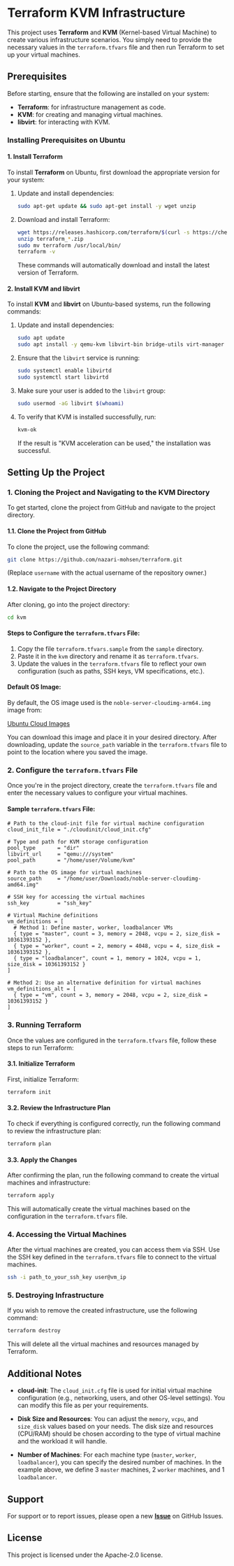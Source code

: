 # Terraform KVM Infrastructure

This project uses **Terraform** and **KVM** (Kernel-based Virtual Machine) to create various infrastructure scenarios. You simply need to provide the necessary values in the `terraform.tfvars` file and then run Terraform to set up your virtual machines.

## **Prerequisites**

Before starting, ensure that the following are installed on your system:

- **Terraform**: for infrastructure management as code.
- **KVM**: for creating and managing virtual machines.
- **libvirt**: for interacting with KVM.

### **Installing Prerequisites on Ubuntu**

#### 1. Install Terraform

To install **Terraform** on Ubuntu, first download the appropriate version for your system:

1. Update and install dependencies:
   ```bash
   sudo apt-get update && sudo apt-get install -y wget unzip
   ```

2. Download and install Terraform:
   ```bash
   wget https://releases.hashicorp.com/terraform/$(curl -s https://checkpoint-api.hashicorp.com/v1/check/terraform | jq -r .current_version)/terraform_$(curl -s https://checkpoint-api.hashicorp.com/v1/check/terraform | jq -r .current_version)_linux_amd64.zip
   unzip terraform_*.zip
   sudo mv terraform /usr/local/bin/
   terraform -v
   ```

   These commands will automatically download and install the latest version of Terraform.

#### 2. Install KVM and libvirt

To install **KVM** and **libvirt** on Ubuntu-based systems, run the following commands:

1. Update and install dependencies:
   ```bash
   sudo apt update
   sudo apt install -y qemu-kvm libvirt-bin bridge-utils virt-manager
   ```

2. Ensure that the `libvirt` service is running:
   ```bash
   sudo systemctl enable libvirtd
   sudo systemctl start libvirtd
   ```

3. Make sure your user is added to the `libvirt` group:
   ```bash
   sudo usermod -aG libvirt $(whoami)
   ```

4. To verify that KVM is installed successfully, run:
   ```bash
   kvm-ok
   ```

   If the result is "KVM acceleration can be used," the installation was successful.

## **Setting Up the Project**

### 1. Cloning the Project and Navigating to the KVM Directory

To get started, clone the project from GitHub and navigate to the project directory.

#### 1.1. Clone the Project from GitHub

To clone the project, use the following command:

```bash
git clone https://github.com/nazari-mohsen/terraform.git
```

(Replace `username` with the actual username of the repository owner.)

#### 1.2. Navigate to the Project Directory

After cloning, go into the project directory:

```bash
cd kvm
```

#### **Steps to Configure the `terraform.tfvars` File:**

1. Copy the file `terraform.tfvars.sample` from the `sample` directory.
2. Paste it in the `kvm` directory and rename it as `terraform.tfvars`.
3. Update the values in the `terraform.tfvars` file to reflect your own configuration (such as paths, SSH keys, VM specifications, etc.).

#### **Default OS Image:**

By default, the OS image used is the `noble-server-cloudimg-arm64.img` image from:

[Ubuntu Cloud Images](https://cloud-images.ubuntu.com/noble/current/noble-server-cloudimg-arm64.img)

You can download this image and place it in your desired directory. After downloading, update the `source_path` variable in the `terraform.tfvars` file to point to the location where you saved the image.

### 2. Configure the `terraform.tfvars` File

Once you're in the project directory, create the `terraform.tfvars` file and enter the necessary values to configure your virtual machines.

#### Sample `terraform.tfvars` File:

```hcl
# Path to the cloud-init file for virtual machine configuration
cloud_init_file = "./cloudinit/cloud_init.cfg"

# Type and path for KVM storage configuration
pool_type       = "dir"
libvirt_url     = "qemu:///system"
pool_path       = "/home/user/Volume/kvm"

# Path to the OS image for virtual machines
source_path     = "/home/user/Downloads/noble-server-cloudimg-amd64.img"

# SSH key for accessing the virtual machines
ssh_key         = "ssh_key"

# Virtual Machine definitions
vm_definitions = [
  # Method 1: Define master, worker, loadbalancer VMs
  { type = "master", count = 3, memory = 2048, vcpu = 2, size_disk = 10361393152 },
  { type = "worker", count = 2, memory = 4048, vcpu = 4, size_disk = 10361393152 },
  { type = "loadbalancer", count = 1, memory = 1024, vcpu = 1, size_disk = 10361393152 }
]

# Method 2: Use an alternative definition for virtual machines
vm_definitions_alt = [
  { type = "vm", count = 3, memory = 2048, vcpu = 2, size_disk = 10361393152 }
]
```

### 3. Running Terraform

Once the values are configured in the `terraform.tfvars` file, follow these steps to run Terraform:

#### 3.1. Initialize Terraform

First, initialize Terraform:

```bash
terraform init
```

#### 3.2. Review the Infrastructure Plan

To check if everything is configured correctly, run the following command to review the infrastructure plan:

```bash
terraform plan
```

#### 3.3. Apply the Changes

After confirming the plan, run the following command to create the virtual machines and infrastructure:

```bash
terraform apply
```

This will automatically create the virtual machines based on the configuration in the `terraform.tfvars` file.

### 4. Accessing the Virtual Machines

After the virtual machines are created, you can access them via SSH. Use the SSH key defined in the `terraform.tfvars` file to connect to the virtual machines.

```bash
ssh -i path_to_your_ssh_key user@vm_ip
```

### 5. Destroying Infrastructure

If you wish to remove the created infrastructure, use the following command:

```bash
terraform destroy
```

This will delete all the virtual machines and resources managed by Terraform.

## **Additional Notes**

- **cloud-init**: The `cloud_init.cfg` file is used for initial virtual machine configuration (e.g., networking, users, and other OS-level settings). You can modify this file as per your requirements.

- **Disk Size and Resources**: You can adjust the `memory`, `vcpu`, and `size_disk` values based on your needs. The disk size and resources (CPU/RAM) should be chosen according to the type of virtual machine and the workload it will handle.

- **Number of Machines**: For each machine type (`master`, `worker`, `loadbalancer`), you can specify the desired number of machines. In the example above, we define 3 `master` machines, 2 `worker` machines, and 1 `loadbalancer`.

## **Support**

For support or to report issues, please open a new [**Issue**](https://github.com/nazari-mohsen/terraform/issues) on GitHub Issues.

## **License**

This project is licensed under the Apache-2.0 license.